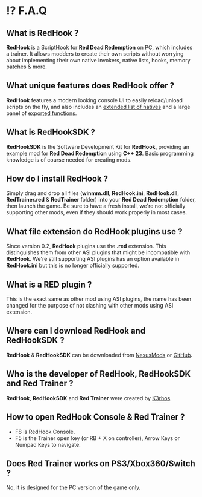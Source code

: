 # ⁉️ F.A.Q

## **What is RedHook ?**

**RedHook** is a ScriptHook for **Red Dead Redemption** on PC, which includes a trainer. It allows modders to create their own scripts without worrying about implementing their own native invokers, native lists, hooks, memory patches & more.

## **What unique features does RedHook offer ?**

**RedHook** features a modern looking console UI to easily reload/unload scripts on the fly, and also includes an [extended list of natives](broken-reference) and a large panel of [exported functions](broken-reference).

## What is RedHookSDK ?

**RedHookSDK** is the Software Development Kit for **RedHook**, providing an example mod for **Red Dead Redemption** using **C++ 23**. Basic programming knowledge is of course needed for creating mods.

## **How do I install RedHook ?**

Simply drag and drop all files (**winmm.dll**, **RedHook.ini**, **RedHook.dll**, **RedTrainer.red** & **RedTrainer** folder) into your **Red Dead Redemption** folder, then launch the game. Be sure to have a fresh install, we're not officially supporting other mods, even if they should work properly in most cases.

## **What file extension do RedHook plugins use ?**

Since version 0.2, **RedHook** plugins use the **.red** extension. This distinguishes them from other ASI plugins that might be incompatible with **RedHook**. We're still supporting ASI plugins has an option available in **RedHook.ini** but this is no longer officially supported.

## **What is a RED plugin ?**

This is the exact same as other mod using ASI plugins, the name has been changed for the purpose of not clashing with other mods using ASI extension.

## **Where can I download RedHook and RedHookSDK ?**

**RedHook** & **RedHookSDK** can be downloaded from [NexusMods](https://www.nexusmods.com/reddeadredemption/mods/192) or [GitHub](https://github.com/K3rhos/RedHookSDK)**.**

## **Who is the developer of RedHook, RedHookSDK and Red Trainer ?**

**RedHook**, **RedHookSDK** and **Red Trainer** were created by [K3rhos](https://k3rhos.me/).

## **How to open RedHook Console & Red Trainer ?**

* F8 is RedHook Console.
* F5 is the Trainer open key (or RB + X on controller), Arrow Keys or Numpad Keys to navigate.

## **Does Red Trainer works on PS3/Xbox360/Switch ?**

No, it is designed for the PC version of the game only.
